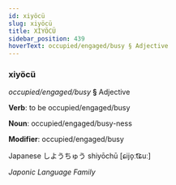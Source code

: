 ```yaml
---
id: xiyöcü
slug: xiyöcü
title: XİYÖCÜ
sidebar_position: 439
hoverText: occupied/engaged/busy § Adjective
---
```


### xiyöcü

*occupied/engaged/busy* **§** Adjective

**Verb**: to be occupied/engaged/busy

**Noun**: occupied/engaged/busy-ness

**Modifier**: occupied/engaged/busy

Japanese しようちゅう shiyōchū [ɕijo̞ːt͡ɕuː]

*Japonic Language Family*